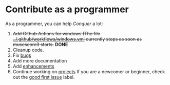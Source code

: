 # Contribute as a programmer

As a programmer, you can help *Conquer* a lot:

1. ~~Add Github Actions for windows (The file [../.github/workflows/windows.yml](../.github/workflows/windows.yml) currently stops as soon as musescore3 starts.~~ **DONE**
2. Cleanup code.
3. Fix [bugs](https://github.com/JCWasmx86/Conquer/labels/bug)
4. Add more documentation
5. Add [enhancements](https://github.com/JCWasmx86/Conquer/labels/enhancement)
6. Continue working on [projects](https://github.com/JCWasmx86/Conquer/projects)
If you are a newcomer or beginner, check out the [good first issue](https://github.com/JCWasmx86/Conquer/labels/good%20first%20issue) label.

